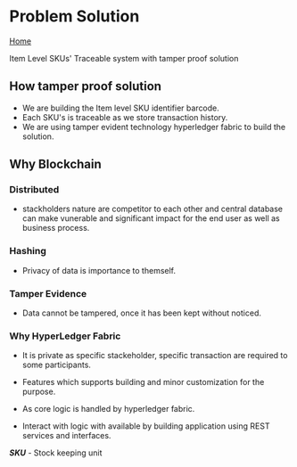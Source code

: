 # Problem Solution

[Home](/README.md)

Item Level SKUs' Traceable system with tamper proof solution

## How tamper proof solution

- We are building the Item level SKU identifier barcode.
- Each SKU's is traceable as we store transaction history.
- We are using tamper evident technology hyperledger fabric to build the solution.

## Why Blockchain

### Distributed

- stackholders nature are competitor to each other and central database can make vunerable and significant impact for the end user as well as business process.

### Hashing

- Privacy of data is importance to themself.

### Tamper Evidence

- Data cannot be tampered, once it has been kept without noticed.

### Why HyperLedger Fabric

- It is private as specific stackeholder, specific transaction are required to some participants.
- Features which supports building and minor customization for the purpose.

- As core logic is handled by hyperledger fabric.
- Interact with logic with available by building application using REST services and interfaces.

**_SKU_** - Stock keeping unit
